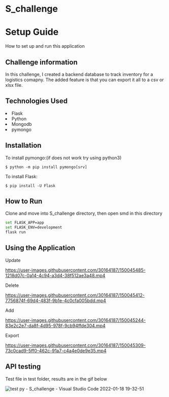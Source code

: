 # S_challenge

<h1>Setup Guide</h1>
How to set up and run this application

<h2>Challenge information</h2>
In this challenge, I created a backend database to track inventory for a logistics comapny. The added feature is that you can export it all to a csv or xlsx file.

<h2>Technologies Used</h2>
<li>Flask</li>
<li>Python</li>
<li>Mongodb</li>
<li>pymongo</li>

<h2>Installation</h2>
To install pymongo:(if does not work try using python3)

```
$ python -m pip install pymongo[srv]
```

To install Flask:

```
$ pip install -U Flask
```

<h2>How to Run</h2>
Clone and move into S_challenge directory, then open smd in this directory

```bash
set FLASK_APP=app
set FLASK_ENV=development
flask run
```

<h2>Using the Application</h2>
Update

https://user-images.githubusercontent.com/30164187/150045485-1218d07c-0a14-4c94-a3d4-38f512ae3a48.mp4

Delete

https://user-images.githubusercontent.com/30164187/150045412-7756874f-69d4-483f-9b1e-4c0cfa005bdd.mp4

Add


https://user-images.githubusercontent.com/30164187/150045244-83e2c2e7-da8f-4d95-978f-9cb94ffde304.mp4

Export

https://user-images.githubusercontent.com/30164187/150045309-73c0cad9-5ff0-462c-91a7-c4a4e0de9e35.mp4


<h2>API testing</h2>
Test file in test folder, results are in the gif below

![test py - S_challenge - Visual Studio Code 2022-01-18 19-32-51](https://user-images.githubusercontent.com/30164187/150045135-3ac0c9c6-eb8c-4f2f-9fda-235a197d9d5c.gif)


